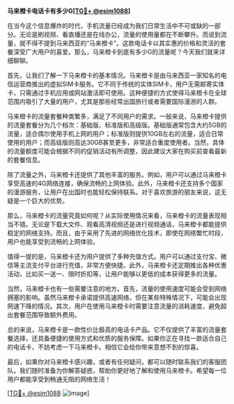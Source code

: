 **马来橙卡电话卡有多少G[[TG💪+ @esim1088](https://t.me/s/esim1088)]**

在当今这个信息爆炸的时代，手机流量已经成为我们日常生活中不可或缺的一部分。无论是刷视频、看直播还是在线办公，流量的使用量都在不断攀升。而说到流量，就不得不提到马来西亚的“马来橙卡”。这款电话卡以其实惠的价格和灵活的套餐深受广大用户的喜爱。那么，马来橙卡到底有多少G的流量呢？今天我们就来详细聊聊。

首先，让我们了解一下马来橙卡的基本情况。马来橙卡是由马来西亚一家知名的电信运营商推出的虚拟SIM卡服务。它不同于传统的实体SIM卡，用户无需邮寄实体卡，只需通过手机应用或网站激活即可使用。这种便捷的方式使得马来橙卡在全球范围内吸引了大量的用户，尤其是那些经常出国旅行或者需要国际漫游的人群。

马来橙卡的流量套餐种类繁多，满足了不同用户的需求。一般来说，马来橙卡提供的流量套餐分为几个档次：基础版、标准版和高级版。基础版通常包含大约5GB的流量，适合偶尔使用手机上网的用户；标准版则提供10GB左右的流量，适合日常使用的用户；而高级版则高达30GB甚至更多，非常适合重度使用者。当然，具体的流量额度可能会根据不同的促销活动有所调整，因此建议大家在购买前查看最新的套餐信息。

除了流量之外，马来橙卡还提供了其他丰富的服务。例如，用户可以通过马来橙卡享受高速的4G网络连接，确保流畅的上网体验。此外，马来橙卡还支持多个国家的漫游服务，让用户在出国时也能轻松保持联系。对于喜欢旅游的朋友来说，这无疑是一个巨大的优势。

那么，马来橙卡的流量究竟如何呢？从实际使用情况来看，马来橙卡的流量表现相当不错。无论是下载大文件、观看高清视频还是进行视频通话，马来橙卡都能提供稳定的网络支持。而且，由于采用了先进的网络优化技术，即使在网络繁忙时段，用户也能享受到流畅的上网体验。

值得一提的是，马来橙卡还为用户提供了多种充值方式。用户可以通过支付宝、微信等主流支付平台进行充值，非常方便快捷。此外，马来橙卡还定期推出各种优惠活动，比如买一送一、限时折扣等，让用户能够以更低的成本获得更多的流量。

当然，马来橙卡也有一些需要注意的地方。首先，流量的使用速度可能会受到网络拥塞的影响。虽然马来橙卡承诺提供高速网络，但在某些特殊情况下，可能会出现网速下降的情况。其次，用户在使用马来橙卡时需要注意流量的消耗速度，避免超出套餐范围导致额外费用。

总的来说，马来橙卡是一款性价比极高的电话卡产品。它不仅提供了丰富的流量套餐选择，还具备便捷的使用方式和优质的服务保障。如果你正在寻找一款适合自己的电话卡，不妨考虑一下马来橙卡。相信它会给你带来意想不到的惊喜。

最后，如果你对马来橙卡感兴趣，或者有任何疑问，都可以随时联系我们的客服团队。我们随时准备为你解答疑惑，帮助你更好地了解和使用马来橙卡。希望每一位用户都能享受到畅通无阻的网络生活！

[[TG💪+ @esim1088](https://t.me/s/esim1088) ![Image](https://i.postimg.cc/4NQfJmqS/Snipaste-2025-05-13-00-14-12.png)]